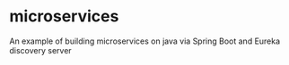 # microservices
An example of building microservices on java via Spring Boot and Eureka discovery server

